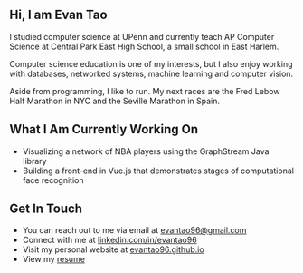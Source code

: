 ## Hi, I am Evan Tao ##

I studied computer science at UPenn and currently teach AP Computer Science at Central Park East High School, a small school in East Harlem.

Computer science education is one of my interests, but I also enjoy working with databases, networked systems, machine learning and computer vision.

Aside from programming, I like to run. My next races are the Fred Lebow Half Marathon in NYC and the Seville Marathon in Spain. 

## What I Am Currently Working On ##

- Visualizing a network of NBA players using the GraphStream Java library
- Building a front-end in Vue.js that demonstrates stages of computational face recognition 

## Get In Touch ##

- You can reach out to me via email at evantao96@gmail.com 
- Connect with me at [linkedin.com/in/evantao96](http://linkedin.com/in/evantao96/ "Named link title")
- Visit my personal website at [evantao96.github.io](http://evantao96.github.io] "Named link title")
- View my [resume](/resume.pdf/ "Named link title")

